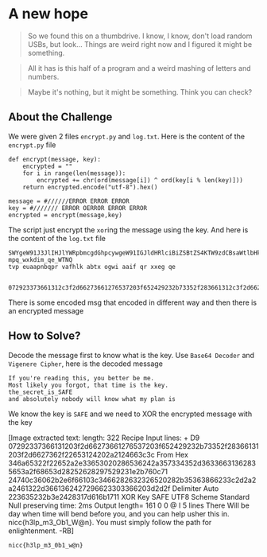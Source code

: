 # A new hope
> So we found this on a thumbdrive. I know, I know, don't load random USBs, but look... Things are weird right now and I figured it might be something.

> All it has is this half of a program and a weird mashing of letters and numbers.

> Maybe it's nothing, but it might be something. Think you can check?

## About the Challenge
We were given 2 files `encrypt.py` and `log.txt`. Here is the content of the `encrypt.py` file
```
def encrypt(message, key):
    encrypted = ""
    for i in range(len(message)):
        encrypted += chr(ord(message[i]) ^ ord(key[i % len(key)]))
    return encrypted.encode("utf-8").hex()

message = #//////ERROR ERROR ERROR
key = #/////// ERROR OERROR ERROR ERROR
encrypted = encrypt(message,key)
```
The script just encrypt the `xor`ing the message using the key. And here is the content of the `log.txt` file
```
SWYgeW91J3JlIHJlYWRpbmcgdGhpcywgeW91IGJldHRlciBiZSBtZS4KTW9zdCBsaWtlbHkgeW91IGZvcmdvdCwgdGhhdCB0aW1lIGlzIHRoZSBrZXkuCg==
mpq_wxkdim_qe_WTNQ
tvp euaapnbqpr vafhlk abtx ogwi aaif qr xxeg qe


072923373661312c3f2d66273661276537203f652429232b73352f283661312c3f2d6627362f22653124202a2124663c3c346a65322f22652a2e3365302028653b242a357334352d363366313b2835653a2f68653d28252628297529231e2b760c7124740c36062b2e6f661c3c3466282632326520282b353f3866233c2d2a2a2461322d36613624272966233c3366203d2d2f223b35232b3e2428317d616b1711
```
There is some encoded msg that encoded in different way and then there is an encrypted message

## How to Solve?
Decode the message first to know what is the key. Use `Base64 Decoder` and `Vigenere Cipher`, here is the decoded message
```
If you're reading this, you better be me.
Most likely you forgot, that time is the key.
the_secret_is_SAFE
and absolutely nobody will know what my plan is
```

We know the key is `SAFE` and we need to XOR the encrypted message with the key


[Image extracted text: length:
322
Recipe
Input
lines:
+
D9
07292337366131203f2d66273661276537203f652429232b73352f28366131203f2d6627362f22653124202a2124663c3c
From Hex
346a65322f22652a2e33653020286536242a357334352d36336631362835653a2f68653d28252628297529231e2b760c71
24740c36062b2e6f66103c3466282632326520282b35363866233c2d2a2a2461322d3661362427296623303366203d2d2f
Delimiter
Auto
223635232b3e2428317d616b1711
XOR
Key
SAFE
UTF8
Scheme
Standard
Null preserving
time:
2ms
Output
length=
161
0 0 @ I
5
lines
There Will be
day when time will bend before
you,
and you
can
help usher this in.
nicc{h3lp_m3_Ob1_W@n}. You
must simply follow the path for enlightenment.
-RB]


```
nicc{h3lp_m3_0b1_w@n}
```